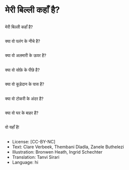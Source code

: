 # मेरी बिल्ली कहाँ है?

##
मेरी बिल्ली कहाँ है?

##
क्या वो पलंग के नीचे है?

##
क्या वो अलमारी के ऊपर है?

##
क्या वो सोफ़े के पीछे है?

##
क्या वो कूड़ेदान के पास है?

##
क्या वो टोकरी के अंदर है?

##
क्या वो घर के बाहर है?

##
वो यहाँ है!

##
* License: [CC-BY-NC]
* Text: Clare Verbeek, Thembani Dladla, Zanele Buthelezi
* Illustration: Bronwen Heath, Ingrid Schechter
* Translation: Tanvi Sirari
* Language: hi
